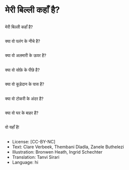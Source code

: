 # मेरी बिल्ली कहाँ है?

##
मेरी बिल्ली कहाँ है?

##
क्या वो पलंग के नीचे है?

##
क्या वो अलमारी के ऊपर है?

##
क्या वो सोफ़े के पीछे है?

##
क्या वो कूड़ेदान के पास है?

##
क्या वो टोकरी के अंदर है?

##
क्या वो घर के बाहर है?

##
वो यहाँ है!

##
* License: [CC-BY-NC]
* Text: Clare Verbeek, Thembani Dladla, Zanele Buthelezi
* Illustration: Bronwen Heath, Ingrid Schechter
* Translation: Tanvi Sirari
* Language: hi
